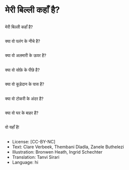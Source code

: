 # मेरी बिल्ली कहाँ है?

##
मेरी बिल्ली कहाँ है?

##
क्या वो पलंग के नीचे है?

##
क्या वो अलमारी के ऊपर है?

##
क्या वो सोफ़े के पीछे है?

##
क्या वो कूड़ेदान के पास है?

##
क्या वो टोकरी के अंदर है?

##
क्या वो घर के बाहर है?

##
वो यहाँ है!

##
* License: [CC-BY-NC]
* Text: Clare Verbeek, Thembani Dladla, Zanele Buthelezi
* Illustration: Bronwen Heath, Ingrid Schechter
* Translation: Tanvi Sirari
* Language: hi
